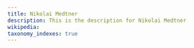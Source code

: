 ```yaml
---
title: Nikolai Medtner
description: This is the description for Nikolai Medtner
wikipedia: 
taxonomy_indexes: true
---
```

